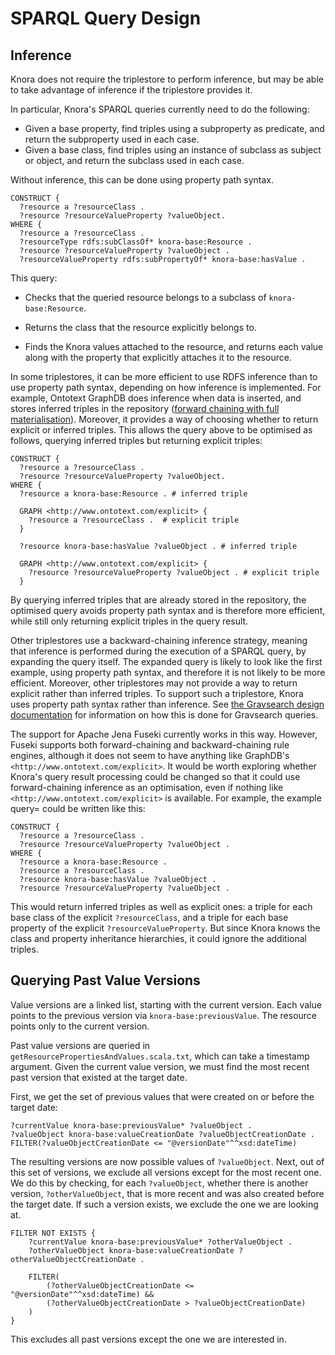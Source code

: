<!---
Copyright © 2015-2021 Data and Service Center for the Humanities (DaSCH)

This file is part of DSP — DaSCH Service Platform.

DSP is free software: you can redistribute it and/or modify
it under the terms of the GNU Affero General Public License as published
by the Free Software Foundation, either version 3 of the License, or
(at your option) any later version.

DSP is distributed in the hope that it will be useful,
but WITHOUT ANY WARRANTY; without even the implied warranty of
MERCHANTABILITY or FITNESS FOR A PARTICULAR PURPOSE.  See the
GNU Affero General Public License for more details.

You should have received a copy of the GNU Affero General Public
License along with DSP. If not, see <http://www.gnu.org/licenses/>.
-->

# SPARQL Query Design

## Inference

Knora does not require the triplestore to perform inference, but may be able
to take advantage of inference if the triplestore provides it.

In particular, Knora's SPARQL queries currently need to do the following:

- Given a base property, find triples using a subproperty as predicate, and
  return the subproperty used in each case.
- Given a base class, find triples using an instance of subclass as subject or
  object, and return the subclass used in each case.

Without inference, this can be done using property path syntax.

```sparql
CONSTRUCT {
  ?resource a ?resourceClass .
  ?resource ?resourceValueProperty ?valueObject.
WHERE {
  ?resource a ?resourceClass .
  ?resourceType rdfs:subClassOf* knora-base:Resource .
  ?resource ?resourceValueProperty ?valueObject .
  ?resourceValueProperty rdfs:subPropertyOf* knora-base:hasValue .
```

This query:

- Checks that the queried resource belongs to a subclass of `knora-base:Resource`.

- Returns the class that the resource explicitly belongs to.

- Finds the Knora values attached to the resource, and returns each value along with
  the property that explicitly attaches it to the resource.
  
In some triplestores, it can be more efficient to use RDFS inference than to use property path syntax,
depending on how inference is implemented. For example, Ontotext GraphDB does inference when
data is inserted, and stores inferred triples in the repository
([forward chaining with full materialisation](http://graphdb.ontotext.com/documentation/standard/reasoning.html)).
Moreover, it provides a way of choosing whether to return explicit or inferred triples.
This allows the query above to be optimised as follows, querying inferred triples but returning
explicit triples:

```sparql
CONSTRUCT {
  ?resource a ?resourceClass .
  ?resource ?resourceValueProperty ?valueObject.
WHERE {
  ?resource a knora-base:Resource . # inferred triple

  GRAPH <http://www.ontotext.com/explicit> {
    ?resource a ?resourceClass .  # explicit triple
  }

  ?resource knora-base:hasValue ?valueObject . # inferred triple

  GRAPH <http://www.ontotext.com/explicit> {
    ?resource ?resourceValueProperty ?valueObject . # explicit triple
  }
```

By querying inferred triples that are already stored in the repository, the optimised query avoids property path
syntax and is therefore more efficient, while still only returning explicit triples in the query result.

Other triplestores use a backward-chaining inference strategy, meaning that inference is performed during
the execution of a SPARQL query, by expanding the query itself. The expanded query is likely to look like
the first example, using property path syntax, and therefore it is not likely to be more efficient. Moreover,
other triplestores may not provide a way to return explicit rather than inferred triples. To support such
a triplestore, Knora uses property path syntax rather than inference.
See [the Gravsearch design documentation](gravsearch.md#inference) for information on how this is done
for Gravsearch queries.

The support for Apache Jena Fuseki currently works in this way. However, Fuseki supports both forward-chaining
and backward-chaining rule engines, although it does not seem to have anything like
GraphDB's `<http://www.ontotext.com/explicit>`. It would be worth exploring whether Knora's query result
processing could be changed so that it could use forward-chaining inference as an optimisation, even if
nothing like `<http://www.ontotext.com/explicit>` is available. For example, the example query= could be written like
this:

```sparql
CONSTRUCT {
  ?resource a ?resourceClass .
  ?resource ?resourceValueProperty ?valueObject .
WHERE {
  ?resource a knora-base:Resource .
  ?resource a ?resourceClass .
  ?resource knora-base:hasValue ?valueObject .
  ?resource ?resourceValueProperty ?valueObject .
```

This would return inferred triples as well as explicit ones: a triple for each base class of the explicit
`?resourceClass`, and a triple for each base property of the explicit `?resourceValueProperty`. But since Knora knows
the class and property inheritance hierarchies, it could ignore the additional triples.

## Querying Past Value Versions

Value versions are a linked list, starting with the current version. Each value points to
the previous version via `knora-base:previousValue`. The resource points only to the current
version.

Past value versions are queried in `getResourcePropertiesAndValues.scala.txt`, which can
take a timestamp argument. Given the current value version, we must find the most recent
past version that existed at the target date.

First, we get the set of previous values that were created on or before the target
date:

```
?currentValue knora-base:previousValue* ?valueObject .
?valueObject knora-base:valueCreationDate ?valueObjectCreationDate .
FILTER(?valueObjectCreationDate <= "@versionDate"^^xsd:dateTime)
```

The resulting versions are now possible values of `?valueObject`. Next, out of this set
of versions, we exclude all versions except for the most recent one. We do this by checking,
for each `?valueObject`, whether there is another version, `?otherValueObject`, that is more
recent and was also created before the target date. If such a version exists, we exclude
the one we are looking at.

```
FILTER NOT EXISTS {
    ?currentValue knora-base:previousValue* ?otherValueObject .
    ?otherValueObject knora-base:valueCreationDate ?otherValueObjectCreationDate .

    FILTER(
        (?otherValueObjectCreationDate <= "@versionDate"^^xsd:dateTime) &&
        (?otherValueObjectCreationDate > ?valueObjectCreationDate)
    )
}
```

This excludes all past versions except the one we are interested in.
